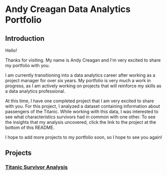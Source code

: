 # Andy Creagan Data Analytics Portfolio
## Introduction
Hello!

Thanks for visiting. My name is Andy Creagan and I'm very excited to share my portfolio with you.

I am currently transitioning into a data analytics career after working as a project manager for over six years. My portfolio is very much a work in progress, as I am actively working on projects that will reinforce my skills as a data analytics professional. 

At this time, I have one completed project that I am very excited to share with you. For this project, I analyzed a dataset containing information about passengers of the Titanic. While working with this data, I was interested to see what characteristics survivors had in common with one other. To see the insights that my analysis uncovered, click the link to the project at the bottom of this README.

I hope to add more projects to my portfolio soon, so I hope to see you again!

## Projects
### [Titanic Survivor Analysis](https://github.com/andycreagan/data_analytics_portfolio/tree/main/Titanic%20Survivor%20Analysis)
